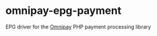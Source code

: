 # omnipay-epg-payment
EPG driver for the [Omnipay](https://github.com/thephpleague/omnipay) PHP payment processing library

